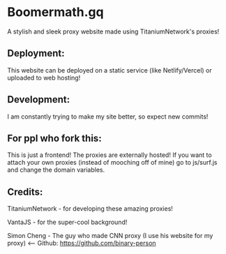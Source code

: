 # Boomermath.gq
A stylish and sleek proxy website made using TitaniumNetwork's proxies!

## Deployment:
This website can be deployed on a static service (like Netlify/Vercel) or uploaded to web hosting!

## Development:
I am constantly trying to make my site better, so expect new commits!


## For ppl who fork this:
This is just a frontend! The proxies are externally hosted! If you want to attach your own proxies (instead of mooching off of mine) go to js/surf.js and change the domain variables.

## Credits:
TitaniumNetwork - for developing these amazing proxies!

VantaJS - for the super-cool background!

Simon Cheng - The guy who made CNN proxy (I use his website for my proxy)
<-- Github: https://github.com/binary-person
